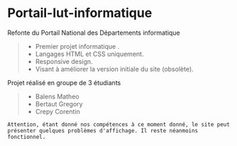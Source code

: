 # Portail-Iut-informatique
Refonte du Portail National des Départements informatique

>- Premier projet informatique .
>- Langages HTML et CSS uniquement.
>- Responsive design.
>- Visant à améliorer la version initiale du site (obsolète).  

  

Projet réalisé en groupe de 3 étudiants 


>- Balens Matheo 
>- Bertaut Gregory
>- Crepy Corentin

```Attention, étant donné nos compétences à ce moment donné, le site peut présenter quelques problèmes d'affichage. Il reste néanmoins fonctionnel.```